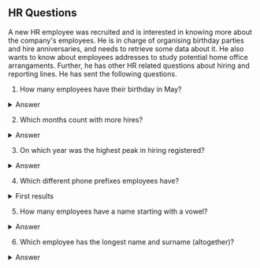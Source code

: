 ## HR Questions 

A new HR employee was recruited and is interested in knowing more about the company's employees. He is in charge of organising birthday parties and hire anniversaries, and needs to retrieve some data about it. He also wants to know about employees addresses to study potential home office arrangaments. Further, he has other HR related questions about hiring and reporting lines. He has sent the following questions. 

1. How many employees have their birthday in May?

  
<details>

  <summary>Answer</summary>
  

```
Two employees have their birthday in May.
```
Code

```ruby

SELECT
  COUNT(NEWDATE) AS EMPLOYEES_BIRTHDAY_MAY
FROM
  (SELECT
    SUBSTRING(date(HireDate),6,2) AS NEWDATE
  FROM
    Employee
  WHERE
    NEWDATE = '05');

```
</details>

2. Which months count with more hires?
  
<details>

  <summary>Answer</summary>
  

```
October and May with 2 hires each
```
Code

```ruby
SELECT
  SUBSTRING(date(HireDate),6,2) AS MONTH,
  COUNT(HireDate) as NUMBER_OF_HIRES
FROM
  Employee
GROUP BY
  MONTH 
ORDER BY
  2 DESC;

```
</details>

3. On which year was the highest peak in hiring registered?

<details>

  <summary>Answer</summary>
  

```
During 2003 and 2002 with 3 hires each year. 
```
Code

```ruby
SELECT
  SUBSTRING(date(HireDate),0,5) AS HIRE_YEAR,
  COUNT(HireDate)
FROM
  Employee
GROUP BY
  HIRE_YEAR
ORDER BY
  2 DESC;

```
</details>


4. Which different phone prefixes employees have?

<details>

  <summary>First results</summary>
  

```
When I first tried to check the different prefixes, I noticed that not all of them where formated in the same way.

I tried substracting values to keep only the prefixes, but one of them was formated differently.

See the screenshot below. 
```
Code

```ruby

SELECT
  SUBSTR(phone,4, 4) AS PREFIX
FROM
  Employee

```
![image](https://github.com/alexalra/SQL-Practice/assets/78654579/93c41119-356a-4d43-a2c6-6ed13d3f0625)

 <summary>Answer</summary>
  

```
There are 2 different prefixes, 780 and 403.
```
Code

```ruby

SELECT
  SUBSTRING(phone,5, 3) AS VALUES_1
FROM
  Employee
WHERE
  phone LIKE '+1%';

SELECT
  SUBSTRING(phone,4, 3) AS VALUES_2
FROM
  Employee
WHERE
  phone LIKE '1%';


```
</details>


5. How many employees have a name starting with a vowel? 

<details>

  <summary>Answer</summary>
  

```
2
```
Code

```ruby
SELECT

```
</details>

6. Which employee has the longest name and surname (altogether)? 
<details>

  <summary>Answer</summary>
  

```
2
```
Code

```ruby
SELECT

```
</details>




